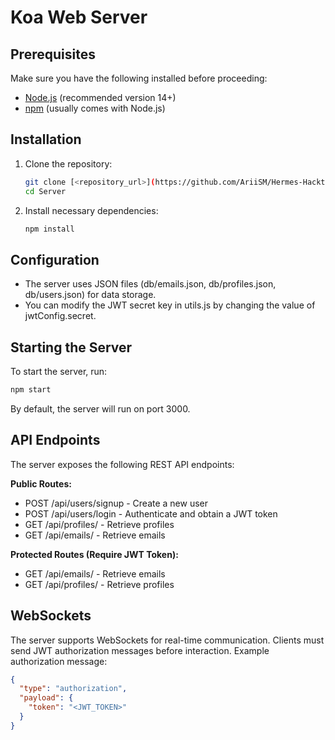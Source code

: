 # Koa Web Server

## Prerequisites
Make sure you have the following installed before proceeding:

- [Node.js](https://nodejs.org/) (recommended version 14+)
- [npm](https://www.npmjs.com/) (usually comes with Node.js)

## Installation
1. Clone the repository:

   ```bash
   git clone [<repository_url>](https://github.com/AriiSM/Hermes-Hackthon-2024)
   cd Server
   ```

2. Install necessary dependencies: 
    ```bash
    npm install
    ```

## Configuration
- The server uses JSON files (db/emails.json, db/profiles.json, db/users.json) for data storage.
- You can modify the JWT secret key in utils.js by changing the value of jwtConfig.secret.

## Starting the Server
To start the server, run:

```bash
npm start
```

By default, the server will run on port 3000.

## API Endpoints
The server exposes the following REST API endpoints:

**Public Routes:**
- POST /api/users/signup - Create a new user
- POST /api/users/login - Authenticate and obtain a JWT token
- GET /api/profiles/ - Retrieve profiles
- GET /api/emails/ - Retrieve emails

**Protected Routes (Require JWT Token):**
- GET /api/emails/ - Retrieve emails
- GET /api/profiles/ - Retrieve profiles

## WebSockets
The server supports WebSockets for real-time communication. Clients must send JWT authorization messages before interaction.
Example authorization message:
```JSON 
{
  "type": "authorization",
  "payload": {
    "token": "<JWT_TOKEN>"
  }
}
```